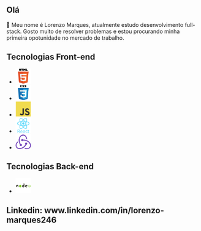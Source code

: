 <h2> Olá</h2> 👋
  Meu nome é Lorenzo Marques, atualmente estudo desenvolvimento full-stack. Gosto muito de resolver problemas e estou procurando minha primeira opotunidade no mercado de trabalho.
  
 <h2> Tecnologias Front-end </h2>
  <ul>
  <li><img src="https://raw.githubusercontent.com/devicons/devicon/master/icons/html5/html5-original-wordmark.svg" alt="html5" width="40" height="40"/></li>
  <li> <img src="https://raw.githubusercontent.com/devicons/devicon/master/icons/css3/css3-original-wordmark.svg" alt="css3" width="40" height="40"/></li>
  <li> <img src="https://raw.githubusercontent.com/devicons/devicon/master/icons/javascript/javascript-original.svg" alt="javascript" width="40" height="40"/> </li>
  <li> <img src="https://raw.githubusercontent.com/devicons/devicon/master/icons/react/react-original-wordmark.svg" alt="react" width="40" height="40"/>
</li>
  <li> <img src="https://raw.githubusercontent.com/devicons/devicon/master/icons/redux/redux-original.svg" alt="redux" width="40" height="40"/>
</li>
</ul>

<h2> Tecnologias Back-end </h2>
  <ul>
  <li><img src="https://raw.githubusercontent.com/devicons/devicon/master/icons/nodejs/nodejs-original-wordmark.svg" alt="nodejs" width="40" height="40"/>
 </li>
</ul>

<h2>Linkedin: www.linkedin.com/in/lorenzo-marques246</h2>
